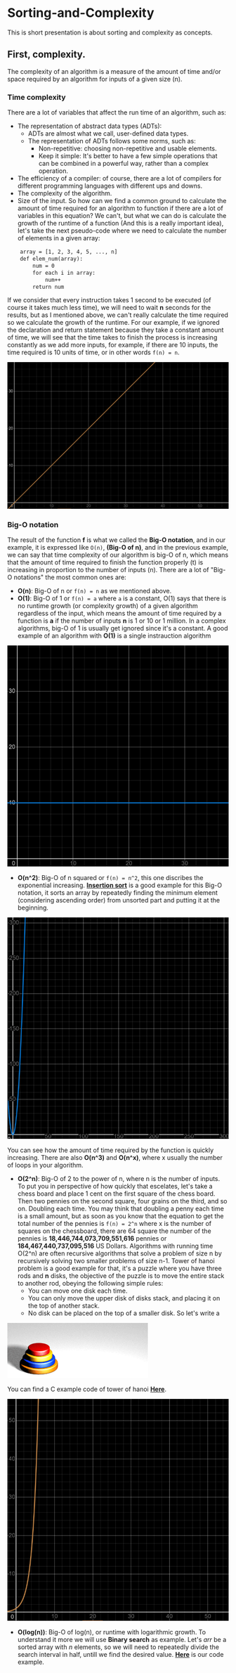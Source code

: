 # Sorting-and-Complexity
This is short presentation is about sorting and complexity as concepts.

## First, complexity.
The complexity of an algorithm is a measure of the amount of time and/or space required by an algorithm for inputs of a given size (n).
### Time complexity
There are a lot of variables that affect the run time of an algorithm, such as:
* The representation of abstract data types (ADTs):
    * ADTs are almost what we call, user-defined data types.
    * The representation of ADTs follows some norms, such as:
        - Non-repetitive: choosing non-repetitive and usable elements.
        - Keep it simple: It's better to have a few simple operations that can be combined in a powerful way, rather than a complex operation.
* The efficiency of a compiler: of course, there are a lot of compilers for different programming languages with different ups and downs.
* The complexity of the algorithm.
* Size of the input.
So how can we find a common ground to calculate the amount of time required for an algorithm to function if there are a lot of variables in this equation?
We can't, but what we can do is calculate the growth of the runtime of a function (And this is a really important idea), let's take the next pseudo-code where we need to calculate the number of elements in a given array:
```
    array = [1, 2, 3, 4, 5, ..., n]
    def elem_num(array):
        num = 0
        for each i in array:
            num++
        return num
```
If we consider that every instruction takes 1 second to be executed (of course it takes much less time), we will need to wait **n** seconds for the results, but as I mentioned above, we can't really calculate the time required so we calculate the growth of the runtime. For our example, if we ignored the declaration and return statement because they take a constant amount of time, we will see that the time takes to finish the process is increasing constantly as we add more inputs, for example, if there are 10 inputs, the time required is 10 units of time, or in other words ``f(n) = n``.

![alt text](https://github.com/MGS15/Sorting-and-Complexity/blob/main/imgs/constant-growth-01.png?raw=true)

### Big-O notation
The result of the function **f** is what we called the **Big-O notation**, and in our example, it is expressed like ``O(n)``, **(Big-O of n)**, and in the previous example, we can say that time complexity of our algorithm is  big-O of n, which means that the amount of time required to finish the function properly (t) is increasing in proportion to the number of inputs (n).
There are a lot of "Big-O notations" the most common ones are:
* **O(n)**: Big-O of n or ``f(n) = n`` as we mentioned above.
* **O(1)**: Big-O of 1 or ``f(n) = a`` where ``a`` is a constant, O(1) says that there is no runtime growth (or complexity growth) of a given algorithm regardless of the input, which means the amount of time required by a function is **a** if the number of inputs **n** is 1 or 10 or 1 million. In a complex algorithms, big-O of 1 is usually get ignored since it's a constant. A good example of an algorithm with **O(1)** is a single instrauction algorithm

![alt text](https://github.com/MGS15/Sorting-and-Complexity/blob/main/imgs/O(1).png?raw=true)

* **O(n^2)**: Big-O of n squared or ``f(n) = n^2``, this one discribes the exponential increasing. **[Insertion sort](https://github.com/MGS15/Sorting-and-Complexity/blob/main/examples/insertion-sort.c)** is a good example for this Big-O notation, it sorts an array by repeatedly finding the minimum element (considering ascending order) from unsorted part and putting it at the beginning.

![alt text](https://github.com/MGS15/Sorting-and-Complexity/blob/main/imgs/Big-O-of-n-squared.png?raw=true)

You can see how the amount of time required by the function is quickly increasing. There are also **O(n^3)** and **O(n^x)**, where x usually the number of loops in your algorithm.

* **O(2^n)**: Big-O of 2 to the power of n, where n is the number of inputs. To put you in perspective of how quickly that escelates, let's take a chess board and place 1 cent on the first square of the chess board. Then two pennies on the second square, four grains on the third, and so on. Doubling each time. You may think that doubling a penny each time is a small amount, but as soon as you know that the equation to get the total number of the pennies is ``f(n) = 2^n`` where x is the number of squares on the chessboard, there are 64 square the number of the pennies is **18,446,744,073,709,551,616** pennies or **184,467,440,737,095,516** US Dollars. Algorithms with running time O(2^n) are often recursive algorithms that solve a problem of size n by recursively solving two smaller problems of size n-1. Tower of hanoi problem is a good example for that, it's a puzzle where you have three rods and **n** disks, the objective of the puzzle is to move the entire stack to another rod, obeying the following simple rules: 
    * You can move one disk each time.
    * You can only move the upper disk of disks stack, and placing it on the top of another stack.
    * No disk can be placed on the top of a smaller disk.
So let's write a 

![alt text](https://github.com/MGS15/Sorting-and-Complexity/blob/main/imgs/Tower_of_Hanoi_.gif?raw=true)

You can find a C example code of tower of hanoi **[Here](https://github.com/MGS15/Sorting-and-Complexity/blob/main/examples/tower-of-hanoi.c)**.

![alt text](https://github.com/MGS15/Sorting-and-Complexity/blob/main/imgs/2-to-powerof-n.png?raw=true)

* **O(log(n))**: Big-O of log(n), or runtime with logarithmic growth. To understand it more we will use **Binary search** as example. Let's *arr* be a sorted array with *n* elements, so we will need to repeatedly divide the search interval in half, untill we find the desired value. **[Here](https://github.com/MGS15/Sorting-and-Complexity/blob/main/examples/binary-search.c)** is our code example.
